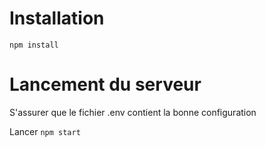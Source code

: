 # Installation

`npm install`

# Lancement du serveur

S'assurer que le fichier .env contient la bonne configuration

Lancer `npm start`